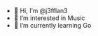 - 👋 Hi, I’m @j3fflan3
- 👀 I’m interested in Music
- 🌱 I’m currently learning Go

<!---
j3fflan3/j3fflan3 is a ✨ special ✨ repository because its `README.md` (this file) appears on your GitHub profile.
You can click the Preview link to take a look at your changes.
--->
